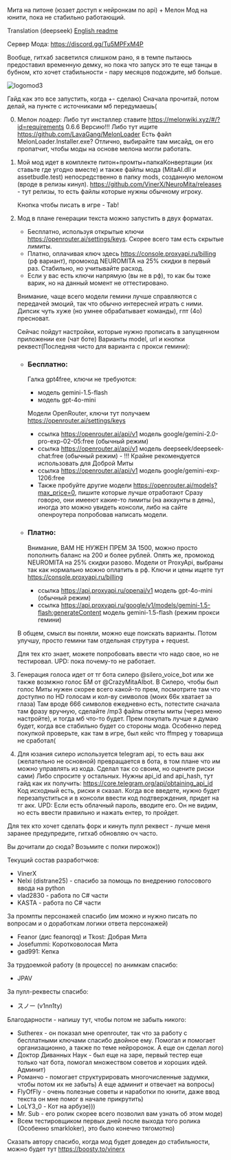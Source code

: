 Мита на питоне (юзает доступ к нейронкам по api) + Мелон Мод на юнити, пока не стабильно работающий.

Translation (deepseek) [English readme](README_EN.md)

Сервер Мода: https://discord.gg/Tu5MPFxM4P

Вообще, гитхаб засветился слишком рано, я в темпе пытаюсь предоставил временную демку, но пока что запуск это те еще танцы в бубном, кто хочет стабильности - пару месяцов подождите, мб больше.

![logomod3](https://github.com/user-attachments/assets/aea3ec44-c203-4d4a-a405-a09191188464)

Гайд как это все запустить, когда +- сделаю)
Сначала прочитай, потом делай, на пункте с источниками мб передумаешь(

0) Мелон лоадер:
Либо тут инсталлер ставите https://melonwiki.xyz/#/?id=requirements 0.6.6 Версию!!!
Либо тут ищите https://github.com/LavaGang/MelonLoader
Есть файл MelonLoader.Installer.exe?
Отлично, выбирайте там мисайд, он его пропатчит, чтобы моды на основе мелона могли работать.

1) Мой мод идет в комплекте питон+промты+папкаКонвертации (их ставьте где угодно вместе) и также файлы мода (MitaAI.dll и assetbudle.test) непосредственно в папку mods, 
созданную мелоном (вроде в релизы кинул).
https://github.com/VinerX/NeuroMita/releases - тут релизы, то есть файлы которые нужны обычному игроку.

   Кнопка чтобы писать в игре - Tab!

2) Мод в плане генерации текста можно запустить в двух форматах.
   
   - Бесплатно, используя открытые ключи https://openrouter.ai/settings/keys. Скорее всего там есть скрытые лимиты.
   - Платно, оплачивая ключ здесь https://console.proxyapi.ru/billing (рф вариант), промокод NEUROMITA на 25% скидки в первый раз. Стабильно, но учитывайте расход.
   - Если у вас есть ключи напрямую (вы не в рф), то как бы тоже варик, но на данный момент не оттестировано.
   
   Внимание, чаще всего модели гемини лучше справляются с передачей эмоций, так что обычно интересней играть с ними. Дипсик чуть хуже (но умнее обрабатывает команды), гпт (4о) пресноват.

   Сейчас пойдут настройки, которые нужно прописать в запущенном приложении exe (чат боте)
   Варианты model, url и кнопки реквест(Последняя чисто для варианта с прокси гемини):
   
   - ### Бесплатно:
      Галка gpt4free, ключи не требуются: 
      - модель gemini-1.5-flash
      - модель gpt-4o-mini

      Модели OpenRouter, ключи тут получаем https://openrouter.ai/settings/keys
      - ссылка https://openrouter.ai/api/v1 модель google/gemini-2.0-pro-exp-02-05:free (обычный режим)
      - ссылка https://openrouter.ai/api/v1 модель deepseek/deepseek-chat:free (обычный режим) - !!! Крайне рекомендуется использовать для Доброй Миты
      - ссылка https://openrouter.ai/api/v1 модель google/gemini-exp-1206:free
      - Также пробуйте другие модели https://openrouter.ai/models?max_price=0, пишите которые лучше отработают
      Сразу говорю, они имееют какие-то лимиты (на аккаунты в день), иногда это можно увидеть консоли, либо на сайте опенроутера попробовав написать модели.
   
   
   - ### Платно: 
      Внимание, ВАМ НЕ НУЖЕН ПРЕМ ЗА 1500, можно просто пополнить баланс на 200 и более рублей. Опять же, промокод NEUROMITA на 25% скидки разово. 
      Модели от ProxyApi, выбраны так как нормально можно оплатить в рф. Ключи и цены ищете тут https://console.proxyapi.ru/billing
      - ссылка https://api.proxyapi.ru/openai/v1 модель gpt-4o-mini (обычный режим)
      - ссылка https://api.proxyapi.ru/google/v1/models/gemini-1.5-flash:generateContent модель gemini-1.5-flash (режим прокси гемини)
   
   В общем, смысл вы поняли, можно еще поискать варианты. Потом улучшу, просто гемини там отдельная струтура + request.

   Для тех кто знает, можете попробовать ввести что надо свое, но не тестировал. UPD: пока почему-то не работает.

4) Генерация голоса идет от тг бота силеро @silero_voice_bot или же также возмжно голос БМ от @CrazyMitaAIbot. В Силеро, чтобы был голос Миты нужен скорее всего какой-то прем, посмотрите там что доступно по HD голосам и кол-ву символов (моих 66к хватает за глаза)
Там вроде 666 символов ежедневно есть, потестите сначала там фразу вручную, сделайте /mp3 файлы ответы миты (через меню настройте), и тогда мб что-то будет. Прем покупать лучше я думаю будет, когда все стабильно будет со стороны мода.
Особенно перед покупкой проверьте, как там в игре, был кейс что ffmpeg у товарища не сработал(

6) Для юзания силеро используется telegram api, то есть ваш акк (желательно не основной) превращается в бота, в том плане что им можно управлять из кода. Сделал так со своим, но оцените риски сами) Либо спросите у остальных.
Нужны api_id and api_hash, тут гайд как их получить: https://core.telegram.org/api/obtaining_api_id
Код исходный есть, риски я сказал. 
Когда все введете, нужно будет перезапуститься и в консоли ввести код подтверждения, придет на тг акк.
UPD: Если есть облачный пароль, вводите его. Он не видим, но есть ввести правильно и нажать ентер, то пройдет.


Для тех кто хочет сделать форк и кинуть пулл реквест - лучше меня заранее предупредите, гитхаб обновляю оч часто. 


Вы дочитали до сюда? Возьмите с полки пирожок))

Текущий состав разработчков:
- VinerX
- Nelxi (distrane25) - спасибо за помощь по внедрению голосового ввода на python
- vlad2830 - работа по C# части 
- KASTA - работа по C# части

За промпты персонажей спасибо (им можно и нужно писать по вопросам и о доработкам логики ответа персонажей)
- Feanor (дис feanorqq) и Tkost: Добрая Мита
- Josefummi: Коротковолосая Мита
- gad991: Кепка

За трудоемкой работу (в процессе) по анимкам спасибо:
- JPAV

За пулл-реквесты спасибо:
- スノー (v1nn1ty)

Благодарности - напишу тут, чтобы потом не забыть никого:
- Sutherex - он показал мне openrouter, так что за работу с бесплатными ключами спасибо двойное ему. Помогал и помогает организационно, а также по теме нейроронок. А еще он сделал лого)
- Доктор Диванных Наук - был еще на заре, первый тестер еще только чат бота, помогал множеством советов и хороших идей. Админит)
- Романчо - помогает структурировать многочисленные задумки, чтобы потом их не забыть) А еще админит и отвечает на вопросы)
- FlyOfFly - очень полезные советы и наработки по юнити, даже ввод текста он мне помог в начале прикрутить)
- LoLY3_0 - Кот на арбузе)))
- Mr. Sub - его ролик скорее всего позволил вам узнать об этом моде) 
- Всем тестировщиком первых дней после выхода того ролика (Особенно smarkloker), это было конечно тягомотно) 

Сказать автору спасибо, когда мод будет доведен до стабильности, можно будет тут https://boosty.to/vinerx
 

